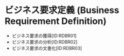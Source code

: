 # ビジネス要求定義 (Business Requirement Definition)

* ビジネス要求の獲得[ID:RDBR01]
* ビジネス要求の分析[ID:RDBR02]
* ビジネス要求の文書化[ID:RDBR03]
